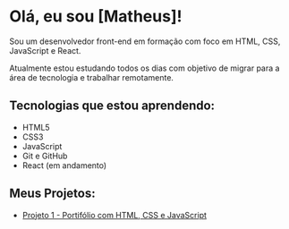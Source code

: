 # Olá, eu sou [Matheus]!

Sou um desenvolvedor front-end em formação com foco em HTML, CSS, JavaScript e React.

Atualmente estou estudando todos os dias com objetivo de migrar para a área de tecnologia e trabalhar remotamente.

## Tecnologias que estou aprendendo:

- HTML5
- CSS3
- JavaScript
- Git e GitHub
- React (em andamento)

## Meus Projetos:

- [Projeto 1 - Portifólio com HTML, CSS e JavaScript](https://matheus-dev-front.github.io/Meus-Projetos/)
